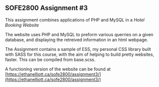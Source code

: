 ## SOFE2800 Assignment #3

This assignment combines applications of PHP and MySQL in a _Hotel Booking Website_

The website uses PHP and MySQL to preform various querries on a given database, and displaying the retreived information in an html webpage. 

The Assignment contains a sample of ESS, my personal CSS library built with SASS for this course, with the aim of helping to build pretty websites, faster. This can be compiled from base.scss.

A functioning version of the website can be found at [https://ethanelliott.ca/sofe2800/assignment3/](https://ethanelliott.ca/sofe2800/assignment3/)
